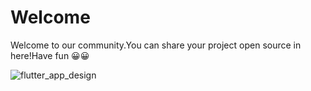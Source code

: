 # Welcome
Welcome to our community.You can share your project open source in here!Have fun 😀😀


![flutter_app_design](https://user-images.githubusercontent.com/26178397/58597506-86d61280-82a2-11e9-8e26-250197595ab4.jpg)
